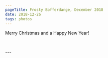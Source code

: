 ```yaml
---
pageTitle: Frosty Bofferdange, December 2018
date: 2018-12-26
tags: photos
---
```

<p>Merry Christmas and a Happy New Year!</p>
<p>
<img src="/assets/images/boffer-wheel.png" alt="" />
<img src="/assets/images/DSCF9219.jpg" alt="" />
<img src="/assets/images/DSCF9233.jpg" alt="" />
<img src="/assets/images/DSCF9226.jpg" alt="" />
<img src="/assets/images/DSCF9225.jpg" alt="" />
<img src="/assets/images/DSCF9222.jpg" alt="" />
<img src="/assets/images/DSCF9223.jpg" alt="" />
<img src="/assets/images/DSCF9220.jpg" alt="" />
</p>
---
